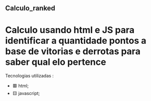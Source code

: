 ## Calculo_ranked

# Calculo usando html e JS para identificar a quantidade pontos a base de vitorias e derrotas para saber qual elo pertence

Tecnologias utilizadas :
- 🟥 html;
- 🟨 javascript;

